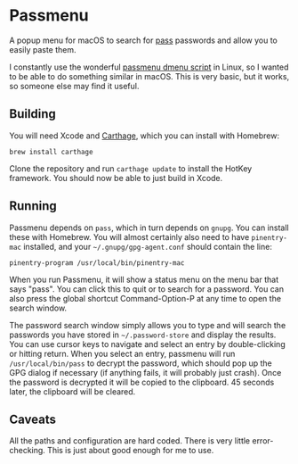 #  Passmenu

A popup menu for macOS to search for [pass](https://www.passwordstore.org) passwords and allow you to easily paste them.

I constantly use the wonderful [passmenu dmenu script](https://git.zx2c4.com/password-store/tree/contrib/dmenu/passmenu) in Linux, so I wanted to be able to do something similar in macOS. This is very basic, but it works, so someone else may find it useful.

## Building
You will need Xcode and [Carthage](https://github.com/Carthage/Carthage), which you can install with Homebrew:
```
brew install carthage
```
Clone the repository and run `carthage update` to install the HotKey framework. You should now be able to just build in Xcode.

## Running
Passmenu depends on `pass`, which in turn depends on `gnupg`. You can install these with Homebrew. You will almost certainly also need to have `pinentry-mac` installed, and your `~/.gnupg/gpg-agent.conf` should contain the line:
```
pinentry-program /usr/local/bin/pinentry-mac
```

When you run Passmenu, it will show a status menu on the menu bar that says "pass". You can click this to quit or to search for a password. You can also press the global shortcut Command-Option-P at any time to open the search window.

The password search window simply allows you to type and will search the passwords you have stored in `~/.password-store` and display the results. You can use cursor keys to navigate and select an entry by double-clicking or hitting return. When you select an entry, passmenu will run `/usr/local/bin/pass` to decrypt the password, which should pop up the GPG dialog if necessary (if anything fails, it will probably just crash). Once the password is decrypted it will be copied to the clipboard. 45 seconds later, the clipboard will be cleared.

## Caveats
All the paths and configuration are hard coded. There is very little error-checking. This is just about good enough for me to use.
